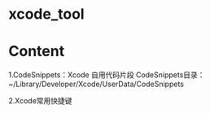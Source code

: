 # xcode_tool
# Content

1.CodeSnippets：Xcode 自用代码片段
   CodeSnippets目录：~/Library/Developer/Xcode/UserData/CodeSnippets

2.Xcode常用快捷键
